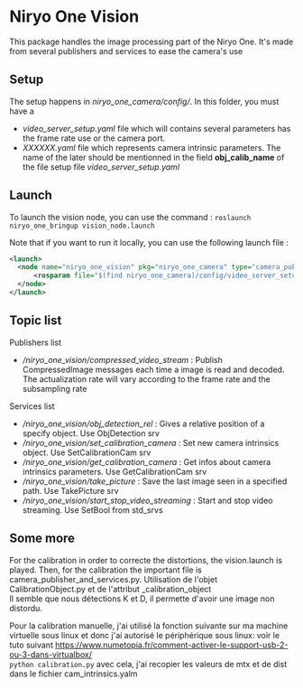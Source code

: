 # Niryo One Vision
This package handles the image processing part of the Niryo One.
It's made from several publishers and services to ease the camera's use

## Setup
The setup happens in _niryo_one_camera/config/_. In this folder, you must have a
- _video_server_setup.yaml_ file which will contains several parameters has the frame rate use or the camera port.
- _XXXXXX.yaml_ file which represents camera intrinsic parameters. The name of the later should be mentionned
in the field **obj_calib_name** of the file setup file _video_server_setup.yaml_


## Launch
To launch the vision node, you can use the command :
`roslaunch niryo_one_bringup vision_node.launch`

Note that if you want to run it locally, you can use the following launch file : 
```xml
<launch>
  <node name="niryo_one_vision" pkg="niryo_one_camera" type="camera_publisher_and_services.py" output="screen">
      <rosparam file="$(find niryo_one_camera)/config/video_server_setup_local.yaml"/>
  </node>
</launch>
```

## Topic list

Publishers list
- _/niryo_one_vision/compressed_video_stream_ : Publish CompressedImage messages
each time a image is read and decoded. The actualization rate will vary according
to the frame rate and the subsampling rate

Services list
- _/niryo_one_vision/obj_detection_rel_ : Gives a relative position of a 
specify object. Use ObjDetection srv
- _/niryo_one_vision/set_calibration_camera_ : Set new camera intrinsics object.
 Use SetCalibrationCam srv
- _/niryo_one_vision/get_calibration_camera_ : Get infos about camera intrinsics parameters.
Use GetCalibrationCam srv
- _/niryo_one_vision/take_picture_ : Save the last image seen in a specified path. Use TakePicture srv
- _/niryo_one_vision/start_stop_video_streaming_ : Start and stop video streaming. Use SetBool from std_srvs

## Some more

For the calibration in order to correcte the distortions, the vision.launch is played. Then, for the calibration the important file is camera_publisher_and_services.py. 
Utilisation de l'objet CalibrationObject.py et de l'attribut _calibration_object  
Il semble que nous détections K et D, il permette d'avoir une image non distordu.  

Pour la calibration manuelle, j'ai utilisé la fonction suivante sur ma machine virtuelle sous linux et donc j'ai autorisé le périphérique sous linux: voir le tuto suivant https://www.numetopia.fr/comment-activer-le-support-usb-2-ou-3-dans-virtualbox/  
`python calibration.py` avec cela, j'ai recopier les valeurs de mtx et de dist dans le fichier cam_intrinsics.yalm
